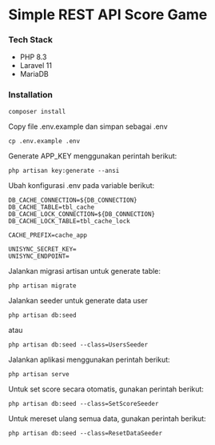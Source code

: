 # Simple REST API Score Game

### Tech Stack
- PHP 8.3
- Laravel 11
- MariaDB

### Installation
```
composer install
```

Copy file .env.example dan simpan sebagai .env
```
cp .env.example .env
```

Generate APP_KEY menggunakan perintah berikut:
```
php artisan key:generate --ansi
```

Ubah konfigurasi .env pada variable berikut:
```
DB_CACHE_CONNECTION=${DB_CONNECTION}
DB_CACHE_TABLE=tbl_cache
DB_CACHE_LOCK_CONNECTION=${DB_CONNECTION}
DB_CACHE_LOCK_TABLE=tbl_cache_lock

CACHE_PREFIX=cache_app

UNISYNC_SECRET_KEY=
UNISYNC_ENDPOINT=
```

Jalankan migrasi artisan untuk generate table:
```
php artisan migrate
```

Jalankan seeder untuk generate data user
```
php artisan db:seed
```
atau
```
php artisan db:seed --class=UsersSeeder
```

Jalankan aplikasi menggunakan perintah berikut:
```
php artisan serve
```

Untuk set score secara otomatis, gunakan perintah berikut:
```
php artisan db:seed --class=SetScoreSeeder
```

Untuk mereset ulang semua data, gunakan perintah berikut:
```
php artisan db:seed --class=ResetDataSeeder
```